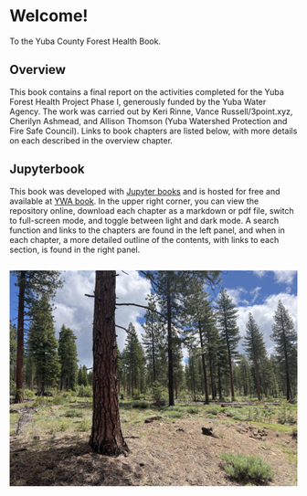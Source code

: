 # Welcome!

To the Yuba County Forest Health Book.

## Overview
This book contains a final report on the activities completed for the Yuba Forest Health Project Phase I, generously funded by the Yuba Water Agency. The work was carried out by Keri Rinne, Vance Russell/3point.xyz, Cherilyn Ashmead, and Allison Thomson (Yuba Watershed Protection and Fire Safe Council). Links to book chapters are listed below, with more details on each described in the overview chapter.

## Jupyterbook
This book was developed with [Jupyter books](https://jupyterbook.org) and is hosted for free and available at [YWA book](https://3point.xyz/ywabook). In the upper right corner, you can view the repository online, download each chapter as a markdown or pdf file, switch to full-screen mode, and toggle between light and dark mode. A search function and links to the chapters are found in the left panel, and when in each chapter, a more detailed outline of the contents, with links to each section, is found in the right panel.


```{tableofcontents}
```

![treated pine forest](figures/treated_pine.jpg)